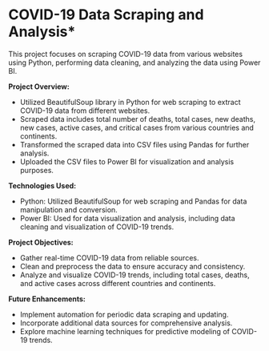 # COVID-19 Data Scraping and Analysis*

This project focuses on scraping COVID-19 data from various websites using Python, performing data cleaning, and analyzing the data using Power BI.

**Project Overview:**
- Utilized BeautifulSoup library in Python for web scraping to extract COVID-19 data from different websites.
- Scraped data includes total number of deaths, total cases, new deaths, new cases, active cases, and critical cases from various countries and continents.
- Transformed the scraped data into CSV files using Pandas for further analysis.
- Uploaded the CSV files to Power BI for visualization and analysis purposes.
  
**Technologies Used:**
- Python: Utilized BeautifulSoup for web scraping and Pandas for data manipulation and conversion.
- Power BI: Used for data visualization and analysis, including data cleaning and visualization of COVID-19 trends.
  
**Project Objectives:**
- Gather real-time COVID-19 data from reliable sources.
- Clean and preprocess the data to ensure accuracy and consistency.
- Analyze and visualize COVID-19 trends, including total cases, deaths, and active cases across different countries and continents.
  
**Future Enhancements:**
- Implement automation for periodic data scraping and updating.
- Incorporate additional data sources for comprehensive analysis.
- Explore machine learning techniques for predictive modeling of COVID-19 trends.
